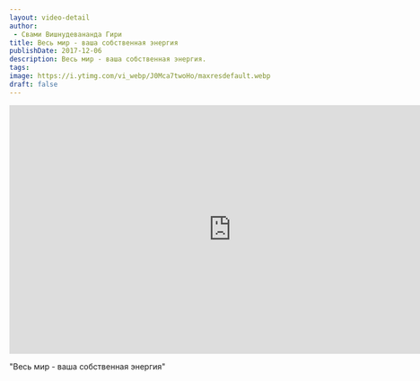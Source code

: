 ```yaml
---
layout: video-detail
author:
 - Свами Вишнудевананда Гири
title: Весь мир - ваша собственная энергия
publishDate: 2017-12-06
description: Весь мир - ваша собственная энергия. 
tags: 
image: https://i.ytimg.com/vi_webp/J0Mca7twoHo/maxresdefault.webp
draft: false
---
```


<iframe width="790" height="444" src="https://www.youtube.com/embed/J0Mca7twoHo" frameborder="0" allowfullscreen=""></iframe> 

  "Весь мир - ваша собственная энергия"

  

 